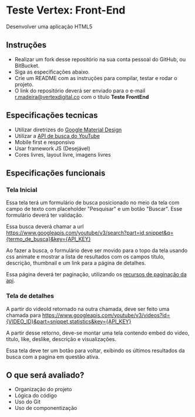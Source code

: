 # Teste Vertex: Front-End
Desenvolver uma aplicação HTML5

## Instruções
- Realizar um fork desse repositório na sua conta pessoal do GitHub, ou BitBucket.
- Siga as especificações abaixo.
- Crie um README com as instruções para compilar, testar e rodar o projeto.
- O link do repositório deverá ser enviado para o e-mail r.madeira@vertexdigital.co com o título **Teste FrontEnd**

## Especificações tecnicas
- Utilizar diretrizes do [Google Material Design](https://www.google.com/design/spec/material-design/introduction.html)
- Utilizar a [API de busca do YouTube](https://developers.google.com/youtube/v3/docs/)
- Mobile first e responsivo
- Usar framework JS (Desejável)
- Cores livres, layout livre, imagens livres

## Especificações funcionais
### Tela Inicial
Essa tela terá um formulário de busca posicionado no meio da tela com campo de texto com placeholder "Pesquisar" e um botão "Buscar". Esse formulário deverá ter validação.

Essa busca deverá chamar a url https://www.googleapis.com/youtube/v3/search?part=id,snippet&q={termo_de_busca}&key={API_KEY}

Ao fazer a busca, o formulário deve ser movido para o topo da tela usando css animate e mostrar a lista de resultados com os campos título, descrição, thumbnail e um link para a página de detalhes.

Essa página deverá ter paginação, utilizando os [recursos de paginação da api](https://developers.google.com/youtube/v3/guides/implementation/pagination?hl=pt-br).

### Tela de detalhes
A partir do videoId retornado na outra chamada, deve ser feito uma chamada para https://www.googleapis.com/youtube/v3/videos?id={VIDEO_ID}&part=snippet,statistics&key={API_KEY}

A partir desse retorno, deve-se montar uma tela contendo embed do video, título, like, deslike, descrição e visualizações.

Essa tela deve ter um botão para voltar, exibindo os últimos resultados da busca com a pagina em questão ativa.

## O que será avaliado?
- Organização do projeto
- Lógica do código
- Uso do Git
- Uso de componentização